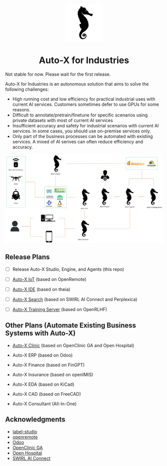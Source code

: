 <div align="center">
  <img src="assets/logo.png" height="120">
</div>
<div align="center">
  <h1>Auto-X for Industries</h1>
</div>

Not stable for now. Please wait for the first release.

Auto-X for Industries is an autonomous solution that aims to solve the following challenges:

- High running cost and low efficiency for practical industrial uses with current AI services. Customers sometimes defer to use GPUs for some reasons.
- Difficult to annotate/pretrain/finetune for specific scenarios using private datasets with most of current AI services
- Insufficient accuracy and safety for industrial scenarios with current AI services. In some cases, you should use on-premise services only.
- Only part of the business processes can be automated with existing services. A mixed of AI serives can often reduce efficiency and accuracy. 

<div  align="center">
  <img src="assets/framework.png" width="800"/>
</div>

## Release Plans

- [ ] Release Auto-X Studio, Engine, and Agents (this repo)

- [ ] [Auto-X IoT](https://github.com/HairongWu/Auto-X-IoT) (based on OpenRemote)

- [ ] [Auto-X IDE](https://github.com/HairongWu/Auto-X-IDE) (based on theia)
- [ ] [Auto-X Search](https://github.com/HairongWu/Auto-X-Search) (based on SWIRL AI Connect and Perplexica)
- [ ] [Auto-X Training Server](https://github.com/HairongWu/Auto-X-Training-Server) (based on OpenRLHF)
 
## Other Plans (Automate Existing Business Systems with Auto-X)

- [Auto-X Clinic](https://github.com/HairongWu/AutoX-Clinic) (based on OpenClinic GA and Open Hospital)
- Auto-X ERP (based on Odoo)
- Auto-X Finance (based on FinGPT)
- Auto-X Insurance (based on openIMIS)
- Auto-X EDA (based on KiCad)
- Auto-X CAD (based on FreeCAD)

- Auto-X Consultant (All-In-One)

## Acknowledgments

- [label-studio](https://github.com/HumanSignal/label-studio)
- [openremote](https://github.com/openremote/openremote)
- [Odoo](https://github.com/odoo/odoo)
- [OpenClinic GA](https://sourceforge.net/projects/open-clinic/)
- [Open Hospital](https://github.com/informatici/openhospital)
- [SWIRL AI Connect](https://github.com/swirlai/swirl-search)